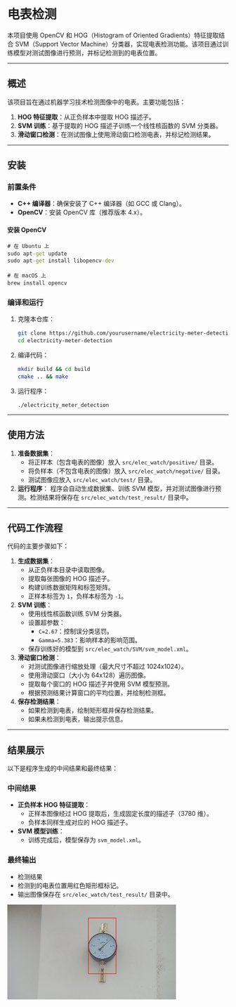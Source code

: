# 电表检测

本项目使用 OpenCV 和 HOG（Histogram of Oriented Gradients）特征提取结合 SVM（Support Vector Machine）分类器，实现电表检测功能。该项目通过训练模型对测试图像进行预测，并标记检测到的电表位置。

------

## 概述

该项目旨在通过机器学习技术检测图像中的电表。主要功能包括：

1. **HOG 特征提取**：从正负样本中提取 HOG 描述子。
2. **SVM 训练**：基于提取的 HOG 描述子训练一个线性核函数的 SVM 分类器。
3. **滑动窗口检测**：在测试图像上使用滑动窗口检测电表，并标记检测结果。

------

## 安装

### 前置条件

- **C++ 编译器**：确保安装了 C++ 编译器（如 GCC 或 Clang）。
- **OpenCV**：安装 OpenCV 库（推荐版本 4.x）。

#### 安装 OpenCV

```cmd
# 在 Ubuntu 上
sudo apt-get update
sudo apt-get install libopencv-dev

# 在 macOS 上
brew install opencv
```

### 编译和运行

1. 克隆本仓库：

   ```bash
   git clone https://github.com/yourusername/electricity-meter-detection.git
   cd electricity-meter-detection
   ```

2. 编译代码：

   ```bash
   mkdir build && cd build
   cmake .. && make
   ```

3. 运行程序：

   ```
   ./electricity_meter_detection
   ```

------

## 使用方法

1. **准备数据集**：
   - 将正样本（包含电表的图像）放入 `src/elec_watch/positive/` 目录。
   - 将负样本（不包含电表的图像）放入 `src/elec_watch/negative/` 目录。
   - 测试图像应放入 `src/elec_watch/test/` 目录。
2. **运行程序**： 程序会自动生成数据集、训练 SVM 模型，并对测试图像进行预测。检测结果将保存在 `src/elec_watch/test_result/` 目录中。

------

## 代码工作流程

代码的主要步骤如下：

1. **生成数据集**：
   - 从正负样本目录中读取图像。
   - 提取每张图像的 HOG 描述子。
   - 构建训练数据矩阵和标签矩阵。
   - 正样本标签为 `1`，负样本标签为 `-1`。
2. **SVM 训练**：
   - 使用线性核函数训练 SVM 分类器。
   - 设置超参数：
     - `C=2.67`：控制误分类惩罚。
     - `Gamma=5.383`：影响样本的影响范围。
   - 保存训练好的模型到 `src/elec_watch/SVM/svm_model.xml`。
3. **滑动窗口检测**：
   - 对测试图像进行缩放处理（最大尺寸不超过 1024x1024）。
   - 使用滑动窗口（大小为 64x128）遍历图像。
   - 提取每个窗口的 HOG 描述子并使用 SVM 模型预测。
   - 根据预测结果计算窗口的平均位置，并绘制检测框。
4. **保存检测结果**：
   - 如果检测到电表，绘制矩形框并保存检测结果。
   - 如果未检测到电表，输出提示信息。

------

## 结果展示

以下是程序生成的中间结果和最终结果：

### 中间结果

- **正负样本 HOG 特征提取**：
  - 正样本图像经过 HOG 提取后，生成固定长度的描述子（3780 维）。
  - 负样本同样生成对应的 HOG 描述子。
- **SVM 模型训练**：
  - 训练完成后，模型保存为 `svm_model.xml`。

### 最终输出

- 检测结果
- 检测到的电表位置用红色矩形框标记。
- 输出图像保存在 `src/elec_watch/test_result/` 目录中。

![检测结果示例](./assets/example.jpg)

